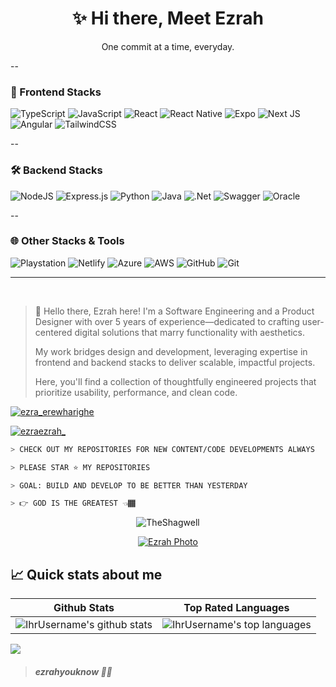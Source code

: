 ﻿
<h1 align="center">✨ Hi there, Meet Ezrah</h1>
<p align="center">One commit at a time, everyday.</p>

--

### 🚀 Frontend Stacks

![TypeScript](https://img.shields.io/badge/typescript-%23007ACC.svg?style=for-the-badge&logo=typescript&logoColor=white)
![JavaScript](https://img.shields.io/badge/javascript-%23323330.svg?style=for-the-badge&logo=javascript&logoColor=%23F7DF1E)
![React](https://img.shields.io/badge/react-%2320232a.svg?style=for-the-badge&logo=react&logoColor=%2361DAFB)
![React Native](https://img.shields.io/badge/react_native-%2320232a.svg?style=for-the-badge&logo=react&logoColor=%2361DAFB)
![Expo](https://img.shields.io/badge/expo-1C1E24?style=for-the-badge&logo=expo&logoColor=#D04A37)
![Next JS](https://img.shields.io/badge/Next-black?style=for-the-badge&logo=next.js&logoColor=white)
![Angular](https://img.shields.io/badge/angular-%23DD0031.svg?style=for-the-badge&logo=angular&logoColor=white)
![TailwindCSS](https://img.shields.io/badge/tailwindcss-%2338B2AC.svg?style=for-the-badge&logo=tailwind-css&logoColor=white)

--

### 🛠️ Backend Stacks

![NodeJS](https://img.shields.io/badge/node.js-6DA55F?style=for-the-badge&logo=node.js&logoColor=white)
![Express.js](https://img.shields.io/badge/express.js-%23404d59.svg?style=for-the-badge&logo=express&logoColor=%2361DAFB)
![Python](https://img.shields.io/badge/python-3670A0?style=for-the-badge&logo=python&logoColor=ffdd54)
![Java](https://img.shields.io/badge/java-%23ED8B00.svg?style=for-the-badge&logo=openjdk&logoColor=white)
![.Net](https://img.shields.io/badge/.NET-5C2D91?style=for-the-badge&logo=.net&logoColor=white)
![Swagger](https://img.shields.io/badge/-Swagger-%23Clojure?style=for-the-badge&logo=swagger&logoColor=white)
![Oracle](https://img.shields.io/badge/Oracle-F80000?style=for-the-badge&logo=oracle&logoColor=white)

--

### 🌐 Other Stacks & Tools

![Playstation](https://img.shields.io/badge/Playstation-003791?style=for-the-badge&logo=playstation&logoColor=white)
![Netlify](https://img.shields.io/badge/netlify-%23000000.svg?style=for-the-badge&logo=netlify&logoColor=#00C7B7)
![Azure](https://img.shields.io/badge/azure-%230072C6.svg?style=for-the-badge&logo=microsoftazure&logoColor=white)
![AWS](https://img.shields.io/badge/AWS-%23FF9900.svg?style=for-the-badge&logo=amazon-aws&logoColor=white)
![GitHub](https://img.shields.io/badge/github-%23121011.svg?style=for-the-badge&logo=github&logoColor=white)
![Git](https://img.shields.io/badge/git-%23F05033.svg?style=for-the-badge&logo=git&logoColor=white)

---

<br/>


> 👋 Hello there, Ezrah here! I'm a Software Engineering and a Product Designer with over 5 years of experience—dedicated to crafting user-centered digital solutions that marry functionality with aesthetics. 
> 
> My work bridges design and development, leveraging expertise in frontend and backend stacks to deliver scalable, impactful projects.
> 
> Here, you'll find a collection of thoughtfully engineered projects that prioritize usability, performance, and clean code.

<p align="left"> <a href="https://linkedin.com/in/ezra_erewharighe" target="blank"><img src="https://img.shields.io/twitter/follow/ezra_erewharighe?logo=linkedin&style=for-the-badge" alt="ezra_erewharighe" /></a> </p>
<p align="left"> <a href="https://x.com/ezraezrah_" target="blank"><img src="https://img.shields.io/twitter/follow/ezraezrah_?logo=X&style=for-the-badge" alt="ezraezrah_" /></a> </p>

```bash
> CHECK OUT MY REPOSITORIES FOR NEW CONTENT/CODE DEVELOPMENTS ALWAYS

> PLEASE STAR ⭐ MY REPOSITORIES

> GOAL: BUILD AND DEVELOP TO BE BETTER THAN YESTERDAY

> 👉 GOD IS THE GREATEST 👈🏾
```

<p align="center"> <img src="https://komarev.com/ghpvc/?username=TheShagwell&label=Profile%20views&color=111111&style=flat" alt="TheShagwell" /> </p>


<p align="center"> <a href="https://github.com/ryo-ma/github-profile-trophy"><img src="https://github-profile-trophy.vercel.app/?username=TheShagwell" alt="Ezrah Photo" /></a> </p>

## 📈 Quick stats about me
| Github Stats                                                                                                                                                              | Top Rated Languages                                                                                                                                                                       |
| ------------------------------------------------------------------------------------------------------------------------------------------------------------------------- | ----------------------------------------------------------------------------------------------------------------------------------------------------------------------------------- |
| ![IhrUsername's github stats](https://github-readme-stats.vercel.app/api?username=TheShagwell&rank_icon=github&show_icons=true&theme=shades-of-purple&count_private=true) | ![IhrUsername's top languages](https://github-readme-stats.vercel.app/api/top-langs/?username=TheShagwell&show_icons=true&theme=shades-of-purple&count_private=true&layout=compact) |
![](https://github-readme-streak-stats.herokuapp.com/?user=TheShagwell&theme=shades-of-purple&hide_border=false)<br/>


> ##### ezrahyouknow 🐱‍👤
